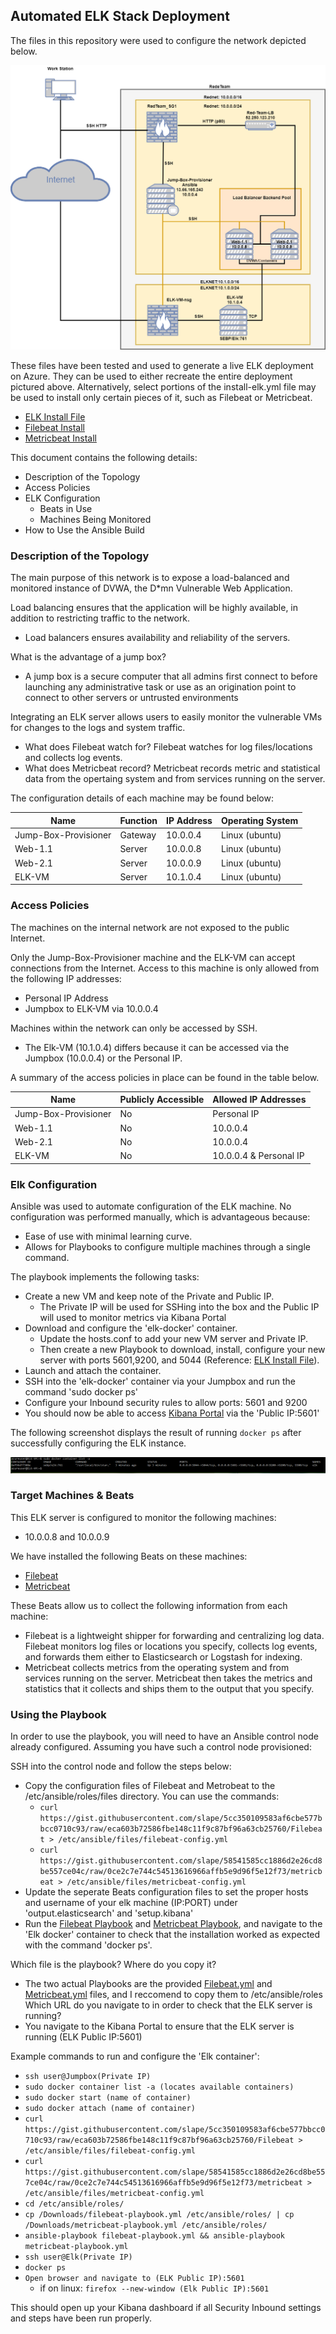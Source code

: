 ## Automated ELK Stack Deployment

The files in this repository were used to configure the network depicted below.

![ELK Server](ELK/Diagrams/ELKNetwork.png)

These files have been tested and used to generate a live ELK deployment on Azure. They can be used to either recreate the entire deployment pictured above. Alternatively, select portions of the install-elk.yml file may be used to install only certain pieces of it, such as Filebeat or Metricbeat.

  - [ELK Install File](ELK/YAMLFiles/install-elk.yml) 
  - [Filebeat Install](ELK/YAMLFiles/filebeat-playbook.yml) 
  - [Metricbeat Install](ELK/YAMLFiles/metricbeat-playbook.yml)

This document contains the following details:
- Description of the Topology
- Access Policies
- ELK Configuration
  - Beats in Use
  - Machines Being Monitored
- How to Use the Ansible Build


### Description of the Topology

The main purpose of this network is to expose a load-balanced and monitored instance of DVWA, the D*mn Vulnerable Web Application.

Load balancing ensures that the application will be highly available, in addition to restricting traffic to the network.
- Load balancers ensures availability and reliability of the servers. 

What is the advantage of a jump box? 
- A jump box is a secure computer that all admins first connect to before launching any administrative task or use as an origination point to connect to other servers or untrusted environments

Integrating an ELK server allows users to easily monitor the vulnerable VMs for changes to the logs and system traffic.
- What does Filebeat watch for? Filebeat watches for log files/locations and collects log events.
- What does Metricbeat record? Metricbeat records metric and statistical data from the opertaing system and from services running on the server.

The configuration details of each machine may be found below:

| Name                 | Function | IP Address | Operating System |
|----------------------|----------|------------|------------------|
| Jump-Box-Provisioner | Gateway  | 10.0.0.4   | Linux (ubuntu)   |
| Web-1.1              | Server   | 10.0.0.8   | Linux (ubuntu)   |
| Web-2.1              | Server   | 10.0.0.9   | Linux (ubuntu)   |
| ELK-VM               | Server   | 10.1.0.4   | Linux (ubuntu)   |

### Access Policies

The machines on the internal network are not exposed to the public Internet. 

Only the Jump-Box-Provisioner machine and the ELK-VM can accept connections from the Internet. Access to this machine is only allowed from the following IP addresses:
- Personal IP Address
- Jumpbox to ELK-VM via 10.0.0.4

Machines within the network can only be accessed by SSH.
- The Elk-VM (10.1.0.4) differs because it can be accessed via the Jumpbox (10.0.0.4) or the Personal IP.

A summary of the access policies in place can be found in the table below.

| Name                 | Publicly Accessible | Allowed IP Addresses   |
|----------------------|---------------------|------------------------|
| Jump-Box-Provisioner | No                  | Personal IP            |
| Web-1.1              | No                  | 10.0.0.4               |
| Web-2.1              | No                  | 10.0.0.4               |
| ELK-VM               | No                  | 10.0.0.4 & Personal IP |

### Elk Configuration

Ansible was used to automate configuration of the ELK machine. No configuration was performed manually, which is advantageous because:
- Ease of use with minimal learning curve.
- Allows for Playbooks to configure multiple machines through a single command.

The playbook implements the following tasks:
- Create a new VM and keep note of the Private and Public IP.
  - The Private IP will be used for SSHing into the box and the Public IP will used to monitor metrics via Kibana Portal
- Download and configure the 'elk-docker' container.
  - Update the hosts.conf to add your new VM server and Private IP.
  - Then create a new Playbook to download, install, configure your new server with ports 5601,9200, and 5044 (Reference: [ELK Install File](ELK/YAMLFiles/install-elk.yml)).
- Launch and attach the container.
- SSH into the 'elk-docker' container via your Jumpbox and run the command 'sudo docker ps'
- Configure your Inbound security rules to allow ports: 5601 and 9200
- You should now be able to access [Kibana Portal](ELK/Ansible/KibanaWORKS.PNG) via the 'Public IP:5601'

The following screenshot displays the result of running `docker ps` after successfully configuring the ELK instance.

![Docker ps](ELK/Ansible/Container.PNG)

### Target Machines & Beats
This ELK server is configured to monitor the following machines:
- 10.0.0.8 and 10.0.0.9

We have installed the following Beats on these machines:
- [Filebeat](ELK/Ansible/Filebeat.PNG)
- [Metricbeat](ELK/Ansible/Metricbeat.PNG)

These Beats allow us to collect the following information from each machine:
- Filebeat is a lightweight shipper for forwarding and centralizing log data. Filebeat monitors log files or locations you specify, collects log events, and forwards them either to Elasticsearch or Logstash for indexing.
- Metricbeat collects metrics from the operating system and from services running on the server. Metricbeat then takes the metrics and statistics that it collects and ships them to the output that you specify.

### Using the Playbook
In order to use the playbook, you will need to have an Ansible control node already configured. Assuming you have such a control node provisioned: 

SSH into the control node and follow the steps below:
- Copy the configuration files of Filebeat and Metrobeat to the /etc/ansible/roles/files directory. You can use the commands:
  - `curl https://gist.githubusercontent.com/slape/5cc350109583af6cbe577bbcc0710c93/raw/eca603b72586fbe148c11f9c87bf96a63cb25760/Filebeat > /etc/ansible/files/filebeat-config.yml`
  - `curl https://gist.githubusercontent.com/slape/58541585cc1886d2e26cd8be557ce04c/raw/0ce2c7e744c54513616966affb5e9d96f5e12f73/metricbeat > /etc/ansible/files/metricbeat-config.yml`
- Update the seperate Beats configuration files to set the proper hosts and username of your elk machine (IP:PORT) under 'output.elasticsearch' and 'setup.kibana'
- Run the [Filebeat Playbook](ELK/YAMLFiles/filebeat-playbook.yml) and [Metricbeat Playbook](ELK/YAMLFiles/metricbeat-playbook.yml), and navigate to the 'Elk docker' container to check that the installation worked as expected with the command 'docker ps'.

Which file is the playbook? Where do you copy it?
 - The two actual Playbooks are the provided [Filebeat.yml](ELK/YAMLFiles/filebeat-playbook.yml) and [Metricbeat.yml](ELK/YAMLFiles/metricbeat-playbook.yml) files, and I reccomend to copy them to /etc/ansible/roles
Which URL do you navigate to in order to check that the ELK server is running?
  - You navigate to the Kibana Portal to ensure that the ELK server is running (ELK Public IP:5601)

Example commands to run and configure the 'Elk container':
- `ssh user@Jumpbox(Private IP)`
- `sudo docker container list -a (locates available containers)`
- `sudo docker start (name of container)`
- `sudo docker attach (name of container)`
- `curl https://gist.githubusercontent.com/slape/5cc350109583af6cbe577bbcc0710c93/raw/eca603b72586fbe148c11f9c87bf96a63cb25760/Filebeat > /etc/ansible/files/filebeat-config.yml`
- `curl https://gist.githubusercontent.com/slape/58541585cc1886d2e26cd8be557ce04c/raw/0ce2c7e744c54513616966affb5e9d96f5e12f73/metricbeat > /etc/ansible/files/metricbeat-config.yml`
- `cd /etc/ansible/roles/`
- `cp /Downloads/filebeat-playbook.yml /etc/ansible/roles/ | cp /Downloads/metricbeat-playbook.yml /etc/ansible/roles/`
- `ansible-playbook filebeat-playbook.yml && ansible-playbook metricbeat-playbook.yml`
- `ssh user@Elk(Private IP)`
- `docker ps`
- `Open browser and navigate to (ELK Public IP):5601`
  - if on linux: `firefox --new-window (Elk Public IP):5601`

This should open up your Kibana dashboard if all Security Inbound settings and steps have been run properly.
